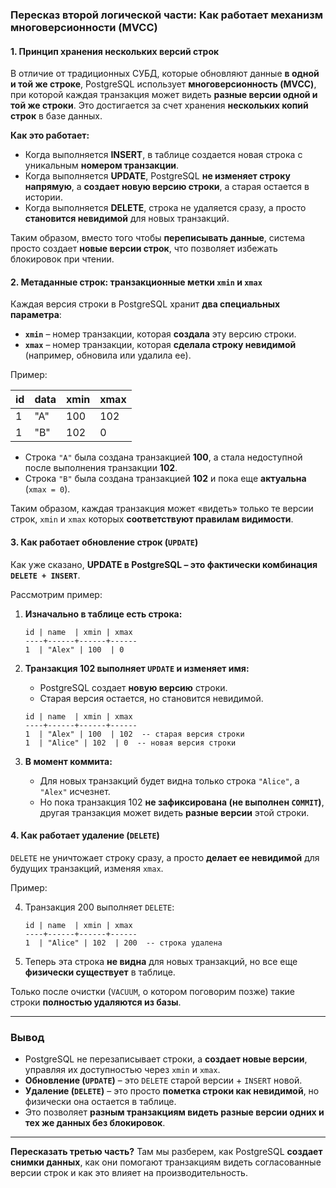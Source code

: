 ### **Пересказ второй логической части: Как работает механизм многоверсионности (MVCC)**

#### **1. Принцип хранения нескольких версий строк**

В отличие от традиционных СУБД, которые обновляют данные **в одной и той же строке**, PostgreSQL использует **многоверсионность (MVCC)**, при которой каждая транзакция может видеть **разные версии одной и той же строки**. Это достигается за счет хранения **нескольких копий строк** в базе данных.

**Как это работает:**

- Когда выполняется **INSERT**, в таблице создается новая строка с уникальным **номером транзакции**.
- Когда выполняется **UPDATE**, PostgreSQL **не изменяет строку напрямую**, а **создает новую версию строки**, а старая остается в истории.
- Когда выполняется **DELETE**, строка не удаляется сразу, а просто **становится невидимой** для новых транзакций.

Таким образом, вместо того чтобы **переписывать данные**, система просто создает **новые версии строк**, что позволяет избежать блокировок при чтении.

#### **2. Метаданные строк: транзакционные метки `xmin` и `xmax`**

Каждая версия строки в PostgreSQL хранит **два специальных параметра**:

- **`xmin`** – номер транзакции, которая **создала** эту версию строки.
- **`xmax`** – номер транзакции, которая **сделала строку невидимой** (например, обновила или удалила ее).

Пример:

|id|data|xmin|xmax|
|---|---|---|---|
|1|"A"|100|102|
|1|"B"|102|0|

- Строка `"A"` была создана транзакцией **100**, а стала недоступной после выполнения транзакции **102**.
- Строка `"B"` была создана транзакцией **102** и пока еще **актуальна** (`xmax = 0`).

Таким образом, каждая транзакция может «видеть» только те версии строк, `xmin` и `xmax` которых **соответствуют правилам видимости**.

#### **3. Как работает обновление строк (`UPDATE`)**

Как уже сказано, **UPDATE в PostgreSQL – это фактически комбинация `DELETE + INSERT`**.

Рассмотрим пример:

1. **Изначально в таблице есть строка:**
    
    ```
    id | name  | xmin | xmax
    ----+------+------+------
    1  | "Alex" | 100  | 0
    ```
    
2. **Транзакция 102 выполняет `UPDATE` и изменяет имя:**
    
    - PostgreSQL создает **новую версию** строки.
    - Старая версия остается, но становится невидимой.
    
    ```
    id | name  | xmin | xmax
    ----+------+------+------
    1  | "Alex" | 100  | 102  -- старая версия строки
    1  | "Alice" | 102  | 0  -- новая версия строки
    ```
    
3. **В момент коммита:**
    
    - Для новых транзакций будет видна только строка `"Alice"`, а `"Alex"` исчезнет.
    - Но пока транзакция 102 **не зафиксирована (не выполнен `COMMIT`)**, другая транзакция может видеть **разные версии** этой строки.

#### **4. Как работает удаление (`DELETE`)**

`DELETE` не уничтожает строку сразу, а просто **делает ее невидимой** для будущих транзакций, изменяя `xmax`.

Пример:

4. Транзакция 200 выполняет `DELETE`:
    
    ```
    id | name  | xmin | xmax
    ----+------+------+------
    1  | "Alice" | 102  | 200  -- строка удалена
    ```
    
5. Теперь эта строка **не видна** для новых транзакций, но все еще **физически существует** в таблице.

Только после очистки (`VACUUM`, о котором поговорим позже) такие строки **полностью удаляются из базы**.

---

### **Вывод**

- PostgreSQL не перезаписывает строки, а **создает новые версии**, управляя их доступностью через `xmin` и `xmax`.
- **Обновление (`UPDATE`)** – это `DELETE` старой версии + `INSERT` новой.
- **Удаление (`DELETE`)** – это просто **пометка строки как невидимой**, но физически она остается в таблице.
- Это позволяет **разным транзакциям видеть разные версии одних и тех же данных без блокировок**.

---

**Пересказать третью часть?** Там мы разберем, как PostgreSQL **создает снимки данных**, как они помогают транзакциям видеть согласованные версии строк и как это влияет на производительность.